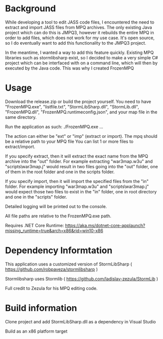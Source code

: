 # Background

While developing a tool to edit JASS code files, I encountered the need to extract and import JASS files from MPQ archives. The only existing Java project which can do this is JMPQ3, however it rebuilds the entire MPQ in order to add files, which does not work for my use case. It's open source, so I do eventually want to add this functionality to the JMPQ3 project.

In the meantime, I wanted a way to add this feature quickly. Existing MPQ libraries such as stormlibsharp exist, so I decided to make a very simple C# project which can be interfaced with on a command line, which will then by executed by the Java code. This was why I created FrozenMPQ

# Usage

Download the release.zip or build the project yourself. You need to have "FrozenMPQ.exe", "listfile.txt", "StormLibSharp.dll", "StormLib.dll", "FrozenMPQ.dll", "FrozenMPQ.runtimeconfig.json", and your map file in the same directory.

Run the application as such:
./FrozenMPQ.exe <action> <mpq> <file1> <file2> ... <fileX>
  
The action can either be "ext" or "imp" (extract or import).
The mpq should be a relative path to your MPQ file
You can list 1 or more files to extract/import.

If you specify extract, then it will extract the exact name from the MPQ archive into the "out" folder. For example extracting "war3map.w3u" and "scripts\war3map.j" would result in two files going into the "out" folder, one of them in the root folder and one in the scripts folder.

If you specify import, then it will import the specified files from the "in" folder. For example importing "war3map.w3u" and "scripts\war3map.j" would expect those two files to exist in the "in" folder, one in root directory and one in the "scripts" folder.

Detailed logging will be printed out to the console.

All file paths are relative to the FrozenMPQ.exe path.

Requires .NET Core Runtime: https://aka.ms/dotnet-core-applaunch?missing_runtime=true&arch=x86&rid=win10-x86

# Dependency Informtation

This application uses a customized version of StormLibSharp ( https://github.com/robpaveza/stormlibsharp )

Stormlibsharp uses Stormlib ( https://github.com/ladislav-zezula/StormLib )

Full credit to Zezula for his MPQ editing code.

# Build information

Clone project and add StormLibSharp.dll as a dependency in Visual Studio

Build as an x86 platform target

